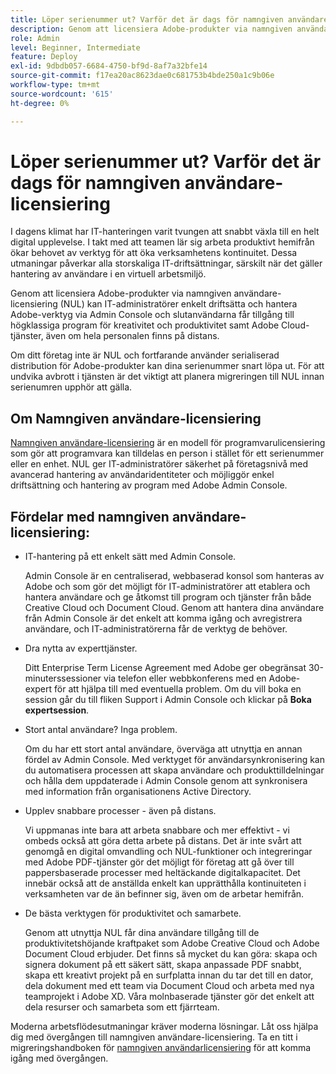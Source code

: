 ```yaml
---
title: Löper serienummer ut? Varför det är dags för namngiven användare-licensiering
description: Genom att licensiera Adobe-produkter via namngiven användare-licensiering (NUL) kan IT-administratörer enkelt driftsätta och hantera Adobe-verktyg via Admin Console och slutanvändarna får tillgång till högklassiga program för kreativitet och produktivitet samt Adobe Cloud-tjänster, även om hela personalen finns på distans
role: Admin
level: Beginner, Intermediate
feature: Deploy
exl-id: 9dbdb057-6684-4750-bf9d-8af7a32bfe14
source-git-commit: f17ea20ac8623dae0c681753b4bde250a1c9b06e
workflow-type: tm+mt
source-wordcount: '615'
ht-degree: 0%

---
```


# Löper serienummer ut? Varför det är dags för namngiven användare-licensiering

I dagens klimat har IT-hanteringen varit tvungen att snabbt växla till en helt digital upplevelse. I takt med att teamen lär sig arbeta produktivt hemifrån ökar behovet av verktyg för att öka verksamhetens kontinuitet. Dessa utmaningar påverkar alla storskaliga IT-driftsättningar, särskilt när det gäller hantering av användare i en virtuell arbetsmiljö.

Genom att licensiera Adobe-produkter via namngiven användare-licensiering (NUL) kan IT-administratörer enkelt driftsätta och hantera Adobe-verktyg via Admin Console och slutanvändarna får tillgång till högklassiga program för kreativitet och produktivitet samt Adobe Cloud-tjänster, även om hela personalen finns på distans.

Om ditt företag inte är NUL och fortfarande använder serialiserad distribution för Adobe-produkter kan dina serienummer snart löpa ut. För att undvika avbrott i tjänsten är det viktigt att planera migreringen till NUL innan serienumren upphör att gälla.

## Om Namngiven användare-licensiering

[Namngiven användare-licensiering](https://helpx.adobe.com/enterprise/using/licensing.html) är en modell för programvarulicensiering som gör att programvara kan tilldelas en person i stället för ett serienummer eller en enhet. NUL ger IT-administratörer säkerhet på företagsnivå med avancerad hantering av användaridentiteter och möjliggör enkel driftsättning och hantering av program med Adobe Admin Console.

## Fördelar med namngiven användare-licensiering:

* IT-hantering på ett enkelt sätt med Admin Console.

  Admin Console är en centraliserad, webbaserad konsol som hanteras av Adobe och som gör det möjligt för IT-administratörer att etablera och hantera användare och ge åtkomst till program och tjänster från både Creative Cloud och Document Cloud. Genom att hantera dina användare från Admin Console är det enkelt att komma igång och avregistrera användare, och IT-administratörerna får de verktyg de behöver.

* Dra nytta av experttjänster.

  Ditt Enterprise Term License Agreement med Adobe ger obegränsat 30-minuterssessioner via telefon eller webbkonferens med en Adobe-expert för att hjälpa till med eventuella problem. Om du vill boka en session går du till fliken Support i Admin Console och klickar på **Boka expertsession**.

* Stort antal användare? Inga problem.

  Om du har ett stort antal användare, överväga att utnyttja en annan fördel av Admin Console. Med verktyget för användarsynkronisering kan du automatisera processen att skapa användare och produkttilldelningar och hålla dem uppdaterade i Admin Console genom att synkronisera med information från organisationens Active Directory.

* Upplev snabbare processer - även på distans.

  Vi uppmanas inte bara att arbeta snabbare och mer effektivt - vi ombeds också att göra detta arbete på distans. Det är inte svårt att genomgå en digital omvandling och NUL-funktioner och integreringar med Adobe PDF-tjänster gör det möjligt för företag att gå över till pappersbaserade processer med heltäckande digitalkapacitet. Det innebär också att de anställda enkelt kan upprätthålla kontinuiteten i verksamheten var de än befinner sig, även om de arbetar hemifrån.

* De bästa verktygen för produktivitet och samarbete.

  Genom att utnyttja NUL får dina användare tillgång till de produktivitetshöjande kraftpaket som Adobe Creative Cloud och Adobe Document Cloud erbjuder. Det finns så mycket du kan göra: skapa och signera dokument på ett säkert sätt, skapa anpassade PDF snabbt, skapa ett kreativt projekt på en surfplatta innan du tar det till en dator, dela dokument med ett team via Document Cloud och arbeta med nya teamprojekt i Adobe XD. Våra molnbaserade tjänster gör det enkelt att dela resurser och samarbeta som ett fjärrteam.

Moderna arbetsflödesutmaningar kräver moderna lösningar. Låt oss hjälpa dig med övergången till namngiven användare-licensiering. Ta en titt i migreringshandboken för [namngiven användarlicensiering](https://offers.adobe.com/content/dam/offer-manager/en/na/marketing/CCE/Adobe_Named_User_Licensing_Migration_Guide.pdf) för att komma igång med övergången.

